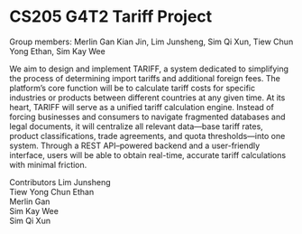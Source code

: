 CS205 G4T2 Tariff Project
=================================================       
Group members: Merlin Gan Kian Jin, Lim Junsheng, Sim Qi Xun, Tiew Chun Yong Ethan, Sim Kay Wee

We aim to design and implement TARIFF, a system dedicated to simplifying the process of
determining import tariffs and additional foreign fees. The platform’s core function will be to
calculate tariff costs for specific industries or products between different countries at any
given time.
At its heart, TARIFF will serve as a unified tariff calculation engine. Instead of forcing
businesses and consumers to navigate fragmented databases and legal documents, it will
centralize all relevant data—base tariff rates, product classifications, trade agreements, and
quota thresholds—into one system. Through a REST API–powered backend and a
user-friendly interface, users will be able to obtain real-time, accurate tariff calculations with
minimal friction. 

Contributors
Lim Junsheng  
Tiew Yong Chun Ethan  
Merlin Gan  
Sim Kay Wee  
Sim Qi Xun